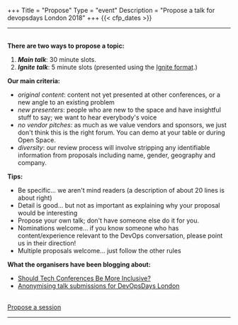 +++
Title = "Propose"
Type = "event"
Description = "Propose a talk for devopsdays London 2018"
+++
  {{< cfp_dates >}}

<hr>
<br/><strong>There are two ways to propose a topic:</strong>
<ol>
  <li><strong><em>Main talk</em></strong>: 30 minute slots.</li>
  <li><strong><em>Ignite talk</em></strong>: 5 minute slots (presented using the <a href="/pages/ignite-talks-format"> Ignite format</a>.)</li>
</ol>

<strong>Our main criteria:</strong>

- _original content_: content not yet presented at other conferences, or a new angle to an existing problem
- _new presenters_: people who are new to the space and have insightful stuff to say; we want to hear everybody's voice
- _no vendor pitches_: as much as we value vendors and sponsors, we just don't think this is the right forum. You can demo at your table or during Open Space.
- _diversity_: our review process will involve stripping any identifiable information from proposals including name, gender, geography and company.

<strong>Tips:</strong>
<ul>
	<li>Be specific... we aren't mind readers (a description of about 20 lines is about right)</li>
	<li>Detail is good... but not as important as explaining why your proposal would be interesting</li>
	<li>Propose your own talk; don't have someone else do it for you.</li>
	<li>Nominations welcome... if you know someone who has content/experience relevant to the DevOps conversation, please point us in their direction!</li>
	<li>Multiple proposals welcome... just follow the other rules</li>
</ul>

<strong>What the organisers have been blogging about:</strong>

- <a href="https://medium.com/@hannahfoxwell/should-tech-conferences-be-more-inclusive-5a05a09cd302">Should Tech Conferences Be More Inclusive?</a>
- <a href="http://randomness.org.uk/2017/05/21/Anonymising-talk-submissions-for-DevOpsDays-London.html">Anonymising talk submissions for DevOpsDays London</a>

<br/><a href="https://docs.google.com/forms/d/e/1FAIpQLSdGb7ZUaUpUiH8ObK2OUBfeueGSU7pKLkZB4RqMh9aeKxjoeg/viewform#start=openform" target="_blank" class="btn btn-primary btn-lg btn-block">Propose a session</a>

<hr>
